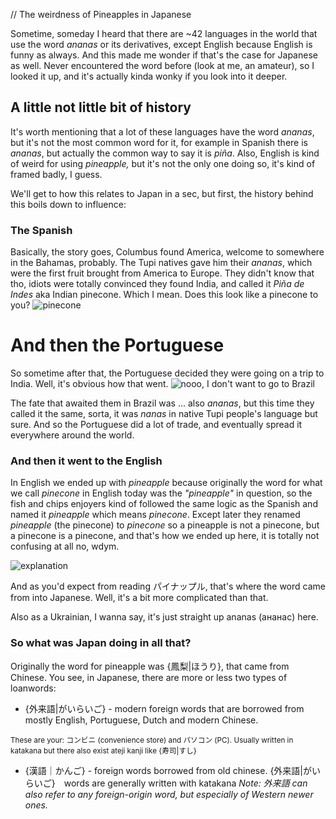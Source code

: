 // The weirdness of Pineapples in Japanese

Sometime, someday I heard that there are ~42 languages in the world that use the word *ananas* or its derivatives, except English because English is funny as always. And this made me wonder if that's the case for Japanese as well. Never encountered the word before (look at me, an amateur), so I looked it up, and it's actually kinda wonky if you look into it deeper.
## A little not little bit of history

It's worth mentioning that a lot of these languages have the word *ananas*, but it's not the most common word for it, for example in Spanish there is *ananas*, but actually the common way to say it is *piña*. Also, English is kind of weird for using *pineapple,* but it's not the only one doing so, it's kind of framed badly, I guess.

We'll get to how this relates to Japan in a sec, but first, the history behind this boils down to influence: <br>
### The Spanish
Basically, the story goes, Columbus found America, welcome to somewhere in the Bahamas, probably. The Tupi natives gave him their *ananas*, which were the first fruit brought from America to Europe. They didn't know that tho, idiots were totally convinced they found India, and called it *Piña de Indes* aka Indian pinecone. Which I mean. Does this look like a pinecone to you?
![pinecone](https://ik.imagekit.io/maksiks/ananas.png?updatedAt=1753349760471 'Fair enough I guess? But I&apos;d call it something more original. Like i dunno, how about cactusapple???')

# And then the Portuguese

So sometime after that, the Portuguese decided they were going on a trip to India. Well, it's obvious how that went.
![nooo, I don't want to go to Brazil](https://ik.imagekit.io/maksiks/Efyg1EpXgAESeur.png ':::nocaption')

The fate that awaited them in Brazil was ... also *ananas*, but this time they called it the same, sorta, it was *nanas* in native Tupi people's language but sure. And so the Portuguese did a lot of trade, and eventually spread it everywhere around the world.

### And then it went to the English

In English we ended up with *pineapple* because originally the word for what we call *pinecone* in English today was the *"pineapple"* in question, so the fish and chips enjoyers kind of followed the same logic as the Spanish and named it *pineapple* which means *pinecone*. Except later they renamed *pineapple* (the pinecone) to *pinecone* so a pineapple is not a pinecone, but a pinecone is a pinecone, and that's how we ended up here, it is totally not confusing at all no, wdym.

![explanation](https://ik.imagekit.io/maksiks/pineconexplantion.png ':::nocaption')

And as you'd expect from reading パイナップル, that's where the word came from into Japanese. Well, it's a bit more complicated than that. 

Also as a Ukrainian, I wanna say, it's just straight up ananas (ананас) here. 

### So what was Japan doing in all that?

Originally the word for pineapple was {鳳梨|ほうり}, that came from Chinese. You see, in Japanese, there are more or less two types of loanwords:
- {外来語|がいらいご} - modern foreign words that are borrowed from mostly English, Portuguese, Dutch and modern Chinese. 

<small class="desc">These are your: コンビニ (convenience store) and パソコン (PC). Usually written in katakana but there also exist ateji kanji like
  {寿司|すし}</small>
- {漢語｜かんご} - foreign words borrowed from old chinese.
  {外来語|がいらいご}　words are generally written with katakana 
*Note: 外来語 can also refer to any foreign-origin word, but especially of Western newer ones.*
